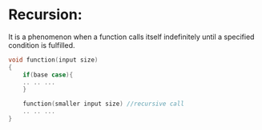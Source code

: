 # Recursion:
It is a phenomenon when a function calls itself indefinitely until a specified condition is fulfilled.

```cpp
void function(input size)
{
    if(base case){
    .. .. ...
    }

    function(smaller input size) //recursive call
    .. .. ...
}
```